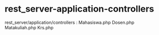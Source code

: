 # rest_server-application-controllers
rest_server/application/controllers :
Mahasiswa.php
Dosen.php
Matakuliah.php 
Krs.php
